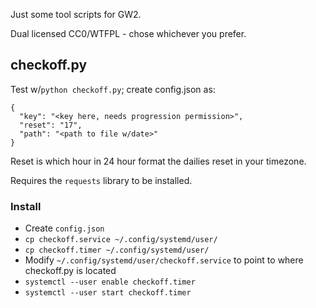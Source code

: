 Just some tool scripts for GW2.

Dual licensed CC0/WTFPL - chose whichever you prefer.

## checkoff.py

Test w/`python checkoff.py`; create config.json as:
```
{
  "key": "<key here, needs progression permission>",
  "reset": "17",
  "path": "<path to file w/date>"
}
```

Reset is which hour in 24 hour format the dailies reset in your timezone.

Requires the `requests` library to be installed.

### Install

- Create `config.json`
- `cp checkoff.service ~/.config/systemd/user/`
- `cp checkoff.timer ~/.config/systemd/user/`
- Modify `~/.config/systemd/user/checkoff.service` to point to where checkoff.py is located
- `systemctl --user enable checkoff.timer`
- `systemctl --user start checkoff.timer`
